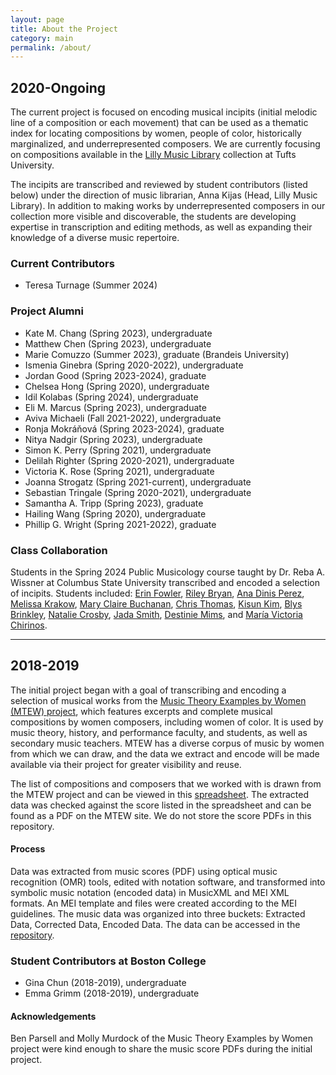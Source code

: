 ```yaml
---
layout: page
title: About the Project
category: main
permalink: /about/
---
```


## 2020-Ongoing
The current project is focused on encoding musical incipits (initial melodic line of a composition or each movement) that can be used as a thematic index for locating compositions by women, people of color, historically marginalized, and underrepresented composers. We are currently focusing on compositions available in the <a href="https://tischlibrary.tufts.edu/use-library/lilly-music-library" target="_blank">Lilly Music Library</a> collection at Tufts University.

The incipits are transcribed and reviewed by student contributors (listed below) under the direction of music librarian, Anna Kijas (Head, Lilly Music Library). In addition to making works by underrepresented composers in our collection more visible and discoverable, the students are developing expertise in transcription and editing methods, as well as expanding their knowledge of a diverse music repertoire.

### Current Contributors
- Teresa Turnage (Summer 2024)

### Project Alumni
- Kate M. Chang (Spring 2023), undergraduate
- Matthew Chen (Spring 2023), undergraduate
- Marie Comuzzo (Summer 2023), graduate (Brandeis University)
- Ismenia Ginebra (Spring 2020-2022), undergraduate
- Jordan Good (Spring 2023-2024), graduate
- Chelsea Hong (Spring 2020), undergraduate
- Idil Kolabas (Spring 2024), undergraduate
- Eli M. Marcus (Spring 2023), undergraduate
- Aviva Michaeli (Fall 2021-2022), undergraduate
- Ronja Mokráňová (Spring 2023-2024), graduate
- Nitya Nadgir (Spring 2023), undergraduate
- Simon K. Perry (Spring 2021), undergraduate
- Delilah Righter (Spring 2020-2021), undergraduate
- Victoria K. Rose (Spring 2021), undergraduate
- Joanna Strogatz (Spring 2021-current), undergraduate
- Sebastian Tringale (Spring 2020-2021), undergraduate
- Samantha A. Tripp (Spring 2023), graduate
- Hailing Wang (Spring 2020), undergraduate
- Phillip G. Wright (Spring 2021-2022), graduate

### Class Collaboration
Students in the Spring 2024 Public Musicology course taught by Dr. Reba A. Wissner at Columbus State University transcribed and encoded a selection of incipits. Students included: [Erin Fowler](https://rebalancing-music-canon.com/beyer-elation/), [Riley Bryan](https://rebalancing-music-canon.com/beyer-reverence/), [Ana Dinis Perez](https://rebalancing-music-canon.com/coccia-vingt_menuets_pour_le_cavecin_i/), [Melissa Krakow](https://rebalancing-music-canon.com/karabyts-five_miniatures_mvt1/), [Mary Claire Buchanan](https://rebalancing-music-canon.com/leiviska-sonata-for-violin-and-piano-mvt1), [Chris Thomas](https://rebalancing-music-canon.com/leiviska-sonata-for-violin-and-piano-mvt3), [Kisun Kim](https://rebalancing-music-canon.com/leiviska-sonata-for-violin-and-piano-mvt3), [Blys Brinkley](https://rebalancing-music-canon.com/martin-paradox), [Natalie Crosby](https://rebalancing-music-canon.com/skoryk-hutsul-triptych-childhood), [Jada Smith](https://rebalancing-music-canon.com/vynnytsky-loss), [Destinie Mims](https://rebalancing-music-canon.com/skoryk-three-poems-if-i-only-had-shoes), and [María Victoria Chirinos](https://rebalancing-music-canon.com/skoryk-hutsul-triptych-childhood).   

---

## 2018-2019
The initial project began with a goal of transcribing and encoding a selection of
musical works from the <a href="https://www.musicbywomen.org/" target="_blank">Music Theory Examples by Women (MTEW) project</a>, which features excerpts and complete musical compositions by women composers, including women of color. It is used by music theory, history, and performance faculty, and students, as well as secondary music teachers. MTEW has a diverse corpus of music by women from which we can draw, and the data we extract and encode will be made available via their project for greater visibility and reuse.

The list of compositions and composers that we worked with is drawn from the MTEW project and can be viewed in this <a href="https://docs.google.com/spreadsheets/d/10BWNZQ0e5EduUB_UBJpDdROjY3VetWvAucYGhnGXaGo/edit#gid=970050992" target="_blank">spreadsheet</a>. The extracted data was checked against the score listed in the spreadsheet and can be found as a PDF on the MTEW site. We do not store the score PDFs in this repository.

#### Process
Data was extracted from music scores (PDF) using optical music recognition (OMR) tools, edited with notation software, and transformed into symbolic music notation (encoded data) in MusicXML and MEI XML formats. An MEI template and files were created according to the MEI guidelines. The music data was organized into three buckets: Extracted Data, Corrected Data, Encoded Data. The data can be accessed in the [repository](https://github.com/annakijas1/rebalancing-music-canon/tree/main/assets/corpus1).

### Student Contributors at Boston College
- Gina Chun (2018-2019), undergraduate
- Emma Grimm (2018-2019), undergraduate

#### Acknowledgements
Ben Parsell and Molly Murdock of the Music Theory Examples by Women project were kind enough to share the music score PDFs during the initial project.
